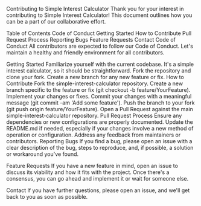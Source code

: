 Contributing to Simple Interest Calculator
Thank you for your interest in contributing to Simple Interest Calculator! This document outlines how you can be a part of our collaborative effort.

Table of Contents
Code of Conduct
Getting Started
How to Contribute
Pull Request Process
Reporting Bugs
Feature Requests
Contact
Code of Conduct
All contributors are expected to follow our Code of Conduct. Let's maintain a healthy and friendly environment for all contributors.

Getting Started
Familiarize yourself with the current codebase. It's a simple interest calculator, so it should be straightforward.
Fork the repository and clone your fork.
Create a new branch for any new feature or fix.
How to Contribute
Fork the simple-interest-calculator repository.
Create a new branch specific to the feature or fix (git checkout -b feature/YourFeature).
Implement your changes or fixes.
Commit your changes with a meaningful message (git commit -am 'Add some feature').
Push the branch to your fork (git push origin feature/YourFeature).
Open a Pull Request against the main simple-interest-calculator repository.
Pull Request Process
Ensure any dependencies or new configurations are properly documented.
Update the README.md if needed, especially if your changes involve a new method of operation or configuration.
Address any feedback from maintainers or contributors.
Reporting Bugs
If you find a bug, please open an issue with a clear description of the bug, steps to reproduce, and, if possible, a solution or workaround you've found.

Feature Requests
If you have a new feature in mind, open an issue to discuss its viability and how it fits with the project. Once there's a consensus, you can go ahead and implement it or wait for someone else.

Contact
If you have further questions, please open an issue, and we'll get back to you as soon as possible.
